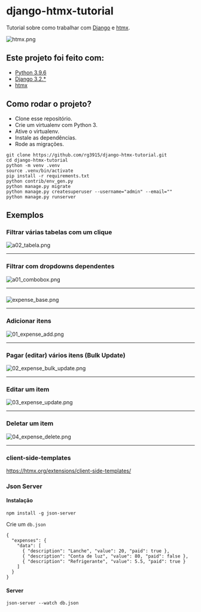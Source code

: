 # django-htmx-tutorial

Tutorial sobre como trabalhar com [Django](https://www.djangoproject.com/) e [htmx](https://htmx.org/).

![htmx.png](img/htmx.png)

## Este projeto foi feito com:

* [Python 3.9.6](https://www.python.org/)
* [Django 3.2.*](https://www.djangoproject.com/)
* [htmx](https://htmx.org/)

## Como rodar o projeto?

* Clone esse repositório.
* Crie um virtualenv com Python 3.
* Ative o virtualenv.
* Instale as dependências.
* Rode as migrações.

```
git clone https://github.com/rg3915/django-htmx-tutorial.git
cd django-htmx-tutorial
python -m venv .venv
source .venv/bin/activate
pip install -r requirements.txt
python contrib/env_gen.py
python manage.py migrate
python manage.py createsuperuser --username="admin" --email=""
python manage.py runserver
```

## Exemplos

### Filtrar várias tabelas com um clique

![a02_tabela.png](img/a02_tabela.png)

---

### Filtrar com dropdowns dependentes

![a01_combobox.png](img/a01_combobox.png)

---

### 

![expense_base.png](img/expense_base.png)

---

### Adicionar itens

![01_expense_add.png](img/01_expense_add.png)

---

### Pagar (editar) vários itens (Bulk Update)

![02_expense_bulk_update.png](img/02_expense_bulk_update.png)

---

### Editar um item

![03_expense_update.png](img/03_expense_update.png)

---

### Deletar um item

![04_expense_delete.png](img/04_expense_delete.png)

---

### client-side-templates

https://htmx.org/extensions/client-side-templates/


### Json Server

#### Instalação

```
npm install -g json-server
```

Crie um `db.json`

```
{
  "expenses": {
    "data": [
      { "description": "Lanche", "value": 20, "paid": true },
      { "description": "Conta de luz", "value": 80, "paid": false },
      { "description": "Refrigerante", "value": 5.5, "paid": true }
    ]
  }
}
```

#### Server

```
json-server --watch db.json
```

